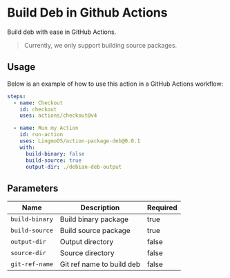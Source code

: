 # Build Deb in Github Actions

Build deb with ease in GitHub Actions.

> Currently, we only support building source packages.

## Usage

Below is an example of how to use this action in a GitHub Actions workflow:

```yaml
steps:
  - name: Checkout
    id: checkout
    uses: actions/checkout@v4

  - name: Run my Action
    id: run-action
    uses: LingmoOS/action-package-deb@0.0.1
    with:
      build-binary: false
      build-source: true
      output-dir: ./debian-deb-output
```
## Parameters

| Name | Description | Required |
| --- | --- | --- |
| `build-binary` | Build binary package | true |
| `build-source` | Build source package | true |
| `output-dir` | Output directory | false |
| `source-dir` | Source directory | false |
| `git-ref-name` | Git ref name to build deb | false |